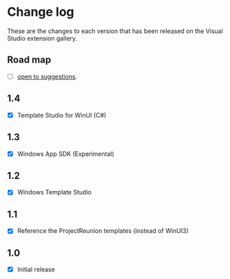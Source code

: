 # Change log

These are the changes to each version that has been released
on the Visual Studio extension gallery.

## Road map

- [ ] [open to suggestions](https://github.com/mrlacey/WinUI-Essentials/issues/new).

## 1.4

- [x] Template Studio for WinUI (C#)

## 1.3

- [x] Windows App SDK (Experimental)

## 1.2

- [x] Windows Template Studio

## 1.1

- [x] Reference the ProjectReunion templates (instead of WinUI3)

## 1.0

- [x] Initial release

